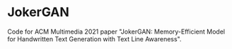 # JokerGAN
Code for ACM Multimedia 2021 paper "JokerGAN: Memory-Efficient Model for Handwritten Text Generation with Text Line Awareness".
